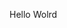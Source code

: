 Hello Wolrd































































































































































































































































































































































































































































































































































































































































































































































































































































































































































































































































































































































































































